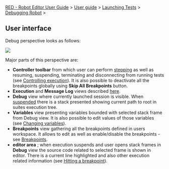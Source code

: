 [RED - Robot Editor User Guide](../../../index.md) > [User
guide](../../user_guide.md) > [Launching Tests](../../launching.md) >
[Debugging Robot](../debug.md) >

## User interface

Debug perspective looks as follows:

![](images/debug_perspective.png)

Major parts of this perspective are:

  * **Controller toolbar** from which user can perform [stepping](hitting_a_breakpoint.md) as well as resuming, suspending, terminating and disconnecting from running tests (see [Controlling execution](../exec_control.md)). It is also possible to deactivate all the breakpoints globally using **Skip All Breakpoints** button. 
  * **Execution** and **Message Log** views described [here](../ui_elements.md). 
  * **Debug** view where currently launched session is visible. When [suspended](hitting_a_breakpoint.md) there is a stack presented showing current path to root in suites execution tree. 
  * **Variables** view presenting variables bounded with selected stack frame from Debug view. It is also possible to edit values of those variables (see [Changing variables](hitting_a_breakpoint.md)). 
  * **Breakpoints** view gathering all the breakpoints defined in users workspace. It allows to edit as well as enable/disable the breakpoints - see [Breakpoints](breakpoints.md). 
  * **editor area** ; when execution suspends and user opens stack frames in **Debug** view the source code related to selected frame is shown in editor. There is a current line highlighted and also other execution related information (see [Hitting a breakpoint](hitting_a_breakpoint.md)). 

  

